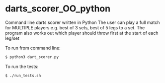 # darts_scorer_OO_python
Command line darts scorer written in Python
The user can play a full match for MULTIPLE players e.g. best of 3 sets, best of 5 legs to a set. 
The program also works out which player should throw first at the start of each leg/set 

To run from command line:
```bash
$ python3 dart_scorer.py
```

To run the tests:
```bash
$ ./run_tests.sh
```
